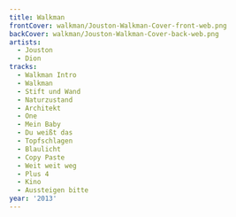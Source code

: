 ```yaml
---
title: Walkman
frontCover: walkman/Jouston-Walkman-Cover-front-web.png
backCover: walkman/Jouston-Walkman-Cover-back-web.png
artists:
  - Jouston
  - Dion
tracks:
  - Walkman Intro
  - Walkman
  - Stift und Wand
  - Naturzustand
  - Architekt
  - One
  - Mein Baby
  - Du weißt das
  - Topfschlagen
  - Blaulicht
  - Copy Paste
  - Weit weit weg
  - Plus 4
  - Kino
  - Aussteigen bitte
year: '2013'
---
```

